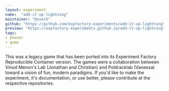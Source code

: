 ```yaml
---
layout: experiment
name:  "add-it-up-lightning"
maintainer: "@vsoch"
github: "https://github.com/expfactory-experiments/add-it-up-lightning"
preview: "https://expfactory-experiments.github.io/add-it-up-lightning"
tags:
- phaser
- game
---
```


This was a legacy game that has been ported into its Experiment Factory Reproducible Container version. The games were a collaboration between Vinod Menon's Lab (Jonathan and Christian) and Poldracklab (Vanessa) toward a vision of fun, modern paradigms. If you'd like to make the experiment, it's documentation, or use better, please contribute at the respective repositories.
